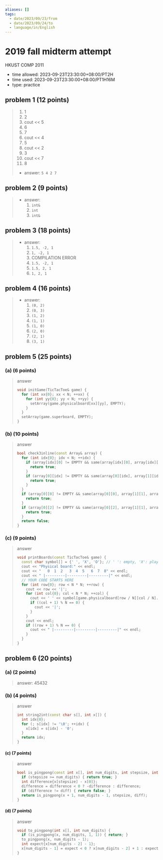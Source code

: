 ```yaml
---
aliases: []
tags:
  - date/2023/09/23/from
  - date/2023/09/24/to
  - language/in/English
---
```


# 2019 fall midterm attempt

HKUST COMP 2011

- time allowed: 2023-09-23T23:30:00+08:00/PT2H
- time used: 2023-09-23T23:30:00+08:00/PT1H16M
- type: practice

## problem 1 (12 points)

> 1. 1
> 2. 2
> 3. cout << 5
> 4. 6
> 5. 7
> 6. cout << 4
> 7. 5
> 8. cout << 2
> 9. 3
> 10. cout << 7
> 11. 8
>
> - answer: `5 4 2 7`

## problem 2 (9 points)

> - answer:
>   1. `int&`
>   2. `int`
>   3. `int&`

## problem 3 (18 points)

> - answer:
>   1. `1.5, -2, 1`
>   2. `1, -2, 1`
>   3. COMPILATION ERROR
>   4. `1.5, -2, 1`
>   5. `1.5, 2, 1`
>   6. `1, 2, 1`

## problem 4 (16 points)

> - answer:
>   1. `(0, 2)`
>   2. `(0, 3)`
>   3. `(1, 2)`
>   4. `(1, 1)`
>   5. `(1, 0)`
>   6. `(2, 0)`
>   7. `(2, 1)`
>   8. `(3, 1)`

## problem 5 (25 points)

### (a) (6 points)

> answer
>
> ```Cpp
> void initGame(TicTacToe& game) {
>   for (int xx{0}; xx < N; ++xx) {
>     for (int yy{0}; yy < N; ++yy) {
>       setArray(game.physicalboard[xx][yy], EMPTY);
>     }
>   }
>   setArray(game.superboard, EMPTY);
> }
> ```

### (b) (10 points)

> answer
>
> ```Cpp
> bool check3inline(const Array& array) {
>   for (int idx{0}; idx < N; ++idx) {
>     if (array[idx][0] != EMPTY && same(array[idx][0], array[idx][1], array[idx][2])) {
>       return true;
>     }
>     if (array[0][idx] != EMPTY && same(array[0][idx], array[1][idx], array[2][idx])) {
>       return true;
>     }
>   }
>   if (array[0][0] != EMPTY && same(array[0][0], array[1][1], array[2][2])) {
>     return true;
>   }
>   if (array[0][2] != EMPTY && same(array[0][2], array[1][1], array[2][0])) {
>     return true;
>   }
>   return false;
> }
> ```

### (c) (9 points)

> answer
>
> ```Cpp
> void printBoards(const TicTacToe& game) {
>   const char symbol[] = {' ', 'X', 'O'}; // ' ': empty, 'X': player1, 'O': player2
>   cout << "Physical board:" << endl;
>   cout << "   0  1  2   3  4  5   6  7  8" << endl;
>   cout << " |---------|---------|---------|" << endl;
>   // YOUR CODE STARTS HERE
>   for (int row{0}; row < N * N; ++row) {
>     cout << row << '|';
>     for (int col{0}; col < N * N; ++col) {
>       cout << ' ' << symbol[game.physicalboard[row / N][col / N].grid[row % N][col % N]] << ' ';
>       if ((col + 1) % N == 0) {
>         cout << '|';
>       }
>     }
>     cout << endl;
>     if ((row + 1) % N == 0) {
>       cout << " |---------|---------|---------|" << endl;
>     }
>   }
> }
> ```

## problem 6 (20 points)

### (a) (2 points)

> answer: 45432

### (b) (4 points)

> answer
>
> ```Cpp
> int string2int(const char s[], int x[]) {
>   int idx{0};
>   for (; s[idx] != '\0'; ++idx) {
>     x[idx] = s[idx] - '0';
>   }
>   return idx;
> }
> ```

#### (c) (7 points)

> answer
>
> ```Cpp
> bool is_pingpong(const int x[], int num_digits, int stepsize, int diff) {
>   if (stepsize >= num_digits) { return true; }
>   int difference{x[stepsize] - x[0]};
>   difference = difference < 0 ? -difference : difference;
>   if (difference != diff) { return false; }
>   return is_pingpong(x + 1, num_digits - 1, stepsize, diff);
> }
> ```

#### (d) (7 points)

> answer
>
> ```Cpp
> void to_pingpong(int x[], int num_digits) {
>   if (is_pingpong(x, num_digits, 1, 1)) { return; }
>   to_pingpong(x, num_digits - 1);
>   int expect{x[num_digits - 2] - 1};
>   x[num_digits - 1] = expect < 0 ? x[num_digits - 2] + 1 : expect;
> }
> ```
